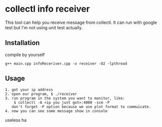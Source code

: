 collectl info receiver
======================

This tool can help you receive message from collectl.
It can run with google test but I'm not using unit test actually.


Installation
------------

compile by yourself

	g++ main.cpp infoReceriver.cpp -o receiver -O2 -lpthread


Usage
-----

	1. get your ip address
	2. open our program, $ ./receiver
	3. run program in the system you want to monitor, like: 		
		$ collectl -A <ip you just got>:4000 -scm -P
	   don't forget -P option because we use plot format to commuicate.
	4. now you can see some message show in console

useless ha
